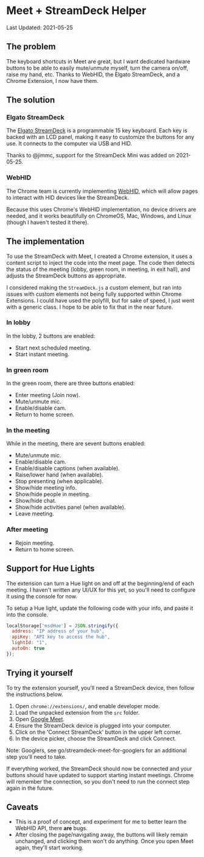 # Meet + StreamDeck Helper

Last Updated: 2021-05-25

## The problem

The keyboard shortcuts in Meet are great, but I want dedicated hardware buttons
to be able to easily mute/unmute myself, turn the camera on/off, raise my hand,
etc. Thanks to WebHID, the Elgato StreamDeck, and a Chrome Extension, I now
have them.

## The solution

### Elgato StreamDeck

The [Elgato StreamDeck](https://www.elgato.com/en/gaming/stream-deck) is a
programmable 15 key keyboard. Each key is backed with an LCD panel, making it
easy to customize the buttons for any use. It connects to the computer via
USB and HID.

Thanks to @jimmc, support for the StreamDeck Mini was added on 2021-05-25.

### WebHID

The Chrome team is currently implementing [WebHID](https://web.dev/hid/), which
will allow pages to interact with HID devices like the StreamDeck.

Because this uses Chrome's WebHID implementation, no device drivers are needed,
and it works beautifully on ChromeOS, Mac, Windows, and Linux (though I haven't
tested it there).

## The implementation

To use the StreamDeck with Meet, I created a Chrome extension, it uses a content
script to inject the code into the meet page. The code then detects the status
of the meeting (lobby, green room, in meeting, in exit hall), and adjusts the
StreamDeck buttons as appropriate.

I considered making the `StreamDeck.js` a custom element, but ran into issues
with custom elements not being fully supported within Chrome Extensions. I
could have used the polyfill, but for sake of speed, I just went with a generic
class. I hope to be able to fix that in the near future.

### In lobby

In the lobby, 2 buttons are enabled:

* Start next scheduled meeting.
* Start instant meeting.

### In green room

In the green room, there are three buttons enabled:

* Enter meeting (Join now).
* Mute/unmute mic.
* Enable/disable cam.
* Return to home screen.

### In the meeting

While in the meeting, there are sevent buttons enabled:

* Mute/unmute mic.
* Enable/disable cam.
* Enable/disable captions (when available).
* Raise/lower hand (when available).
* Stop presenting (when applicable).
* Show/hide meeting info.
* Show/hide people in meeting.
* Show/hide chat.
* Show/hide activities panel (when available).
* Leave meeting.

### After meeting

* Rejoin meeting.
* Return to home screen.

## Support for Hue Lights

The extension can turn a Hue light on and off at the beginning/end of each
meeting. I haven't written any UI/UX for this yet, so you'll need to configure
it using the console for now.

To setup a Hue light, update the following code with your info, and paste
it into the console.

```js
localStorage['msdHue'] = JSON.stringify({
  address: "IP address of your hub",
  apiKey: "API key to access the hub",
  lightId: "1",
  autoOn: true
});
```

## Trying it yourself

To try the extension yourself, you'll need a StreamDeck device, then follow
the instructions below.

1. Open `chrome://extensions/`, and enable developer mode.
1. Load the unpacked extension from the `src` folder.
1. Open [Google Meet](https://meet.google.com).
1. Ensure the StreamDeck device is plugged into your computer.
1. Click on the 'Connect StreamDeck' button in the upper left corner.
1. In the device picker, choose the StreamDeck and click Connect.

Note: Googlers, see go/streamdeck-meet-for-googlers for an additional step
you'll need to take.

If everything worked, the StreamDeck should now be connected and your buttons
should have updated to support starting instant meetings. Chrome will remember
the connection, so you don't need to run the connect step again in the future.

## Caveats

* This is a proof of concept, and experiment for me to better learn the WebHID
  API, there **are** bugs.
* After closing the page/navigating away, the buttons will likely remain
  unchanged, and clicking them won't do anything. Once you open Meet again,
  they'll start working.
